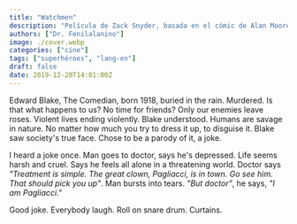 ```yaml
---
title: "Watchmen"
description: "Película de Zack Snyder, basada en el cómic de Alan Moore que no he leído."
authors: ["Dr. Fenilalanino"]
image: ./cover.webp
categories: ["cine"]
tags: ["superhéroes", "lang-en"]
draft: false
date: 2019-12-20T14:01:00Z
---
```


Edward Blake, The Comedian, born 1918, buried in the rain. Murdered. Is that what happens to us? No time for friends? Only our enemies leave roses. Violent lives ending violently. Blake understood. Humans are savage in nature. No matter how much you try to dress it up, to disguise it. Blake saw society's true face. Chose to be a parody of it, a joke.

I heard a joke once. Man goes to doctor, says he's depressed. Life seems harsh and cruel. Says he feels all alone in a threatening world. Doctor says *"Treatment is simple. The great clown, Pagliacci, is in town. Go see him. That should pick you up"*. Man bursts into tears. *"But doctor"*, he says, *"I am Pagliacci."*

Good joke. Everybody laugh. Roll on snare drum. Curtains.
